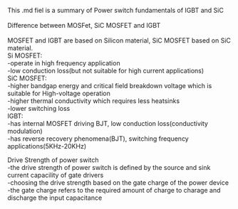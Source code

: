 This .md fiel is a summary of Power switch fundamentals of IGBT and SiC<br />
<br />
Difference between MOSFet, SiC MOSFET and IGBT<br />
<br />
  MOSFET and IGBT are based on Silicon material, SiC MOSFET based on SiC material.<br />
  Si MOSFET:<br />
    -operate in high frequency application<br />
    -low conduction loss(but not suitable for high current applications)<br />
  SiC MOSFET:<br />
    -higher bandgap energy and critical field breakdown voltage which is suitable for High-voltage operation<br />
    -higher thermal conductivity which requires less heatsinks<br />
    -lower switching loss<br />
  IGBT:<br />
    -has internal MOSFET driving BJT, low conduction loss(conductivity modulation)<br />
    -has reverse recovery phenomena(BJT), switching frequency applications(5KHz-20KHz)<br />

Drive Strength of power switch<br />
  -the drive strength of power switch is defined by the source and sink current capacility of gate drivers<br />
  -choosing the drive strength based on the gate charge of the power device
  -the gate charge refers to the required amount of charge to charage and discharge the input capacitance<br />
  
